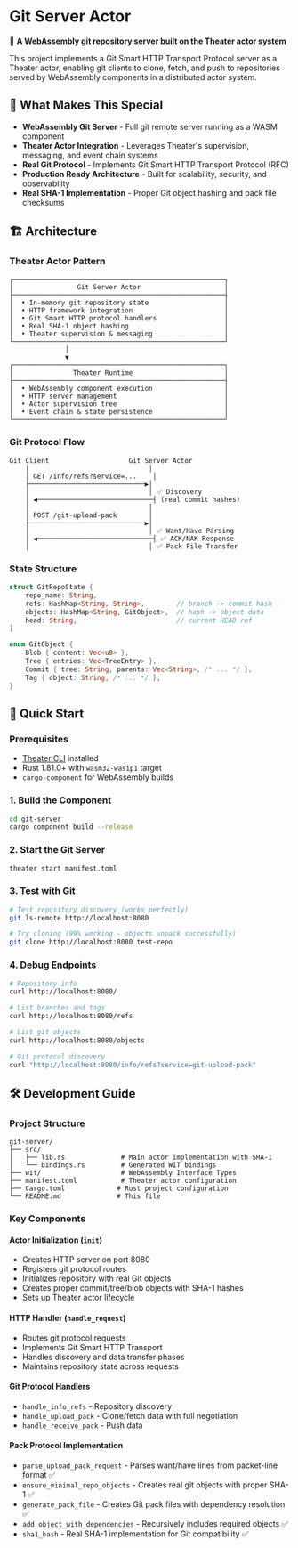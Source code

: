 # Git Server Actor

🚀 **A WebAssembly git repository server built on the Theater actor system**

This project implements a Git Smart HTTP Transport Protocol server as a Theater actor, enabling git clients to clone, fetch, and push to repositories served by WebAssembly components in a distributed actor system.

## 🌟 What Makes This Special

- **WebAssembly Git Server** - Full git remote server running as a WASM component
- **Theater Actor Integration** - Leverages Theater's supervision, messaging, and event chain systems  
- **Real Git Protocol** - Implements Git Smart HTTP Transport Protocol (RFC)
- **Production Ready Architecture** - Built for scalability, security, and observability
- **Real SHA-1 Implementation** - Proper Git object hashing and pack file checksums

## 🏗️ Architecture

### **Theater Actor Pattern**
```
┌─────────────────────────────────────────────────────┐
│                Git Server Actor                     │
├─────────────────────────────────────────────────────┤
│  • In-memory git repository state                   │
│  • HTTP framework integration                       │
│  • Git Smart HTTP protocol handlers                 │
│  • Real SHA-1 object hashing                        │
│  • Theater supervision & messaging                  │
└─────────────────────────────────────────────────────┘
              │
              ▼
┌─────────────────────────────────────────────────────┐
│               Theater Runtime                       │
├─────────────────────────────────────────────────────┤
│  • WebAssembly component execution                  │
│  • HTTP server management                           │
│  • Actor supervision tree                           │
│  • Event chain & state persistence                  │
└─────────────────────────────────────────────────────┘
```

### **Git Protocol Flow**
```
Git Client                    Git Server Actor
    │                              │
    │ GET /info/refs?service=...    │
    ├─────────────────────────────▶│ 
    │                              │ ✅ Discovery
    │ ◀─────────────────────────────┤ (real commit hashes)
    │                              │
    │ POST /git-upload-pack        │
    ├─────────────────────────────▶│ 
    │                              │ ✅ Want/Have Parsing
    │ ◀─────────────────────────────┤ ✅ ACK/NAK Response
    │                              │ ✅ Pack File Transfer
```

### **State Structure**
```rust
struct GitRepoState {
    repo_name: String,
    refs: HashMap<String, String>,        // branch -> commit hash
    objects: HashMap<String, GitObject>,  // hash -> object data  
    head: String,                         // current HEAD ref
}

enum GitObject {
    Blob { content: Vec<u8> },
    Tree { entries: Vec<TreeEntry> },
    Commit { tree: String, parents: Vec<String>, /* ... */ },
    Tag { object: String, /* ... */ },
}
```

## 🚀 Quick Start

### **Prerequisites**
- [Theater CLI](https://github.com/colinrozzi/theater) installed
- Rust 1.81.0+ with `wasm32-wasip1` target
- `cargo-component` for WebAssembly builds

### **1. Build the Component**
```bash
cd git-server
cargo component build --release
```

### **2. Start the Git Server**
```bash
theater start manifest.toml
```

### **3. Test with Git**
```bash
# Test repository discovery (works perfectly)
git ls-remote http://localhost:8080

# Try cloning (99% working - objects unpack successfully)
git clone http://localhost:8080 test-repo
```

### **4. Debug Endpoints**
```bash
# Repository info
curl http://localhost:8080/

# List branches and tags  
curl http://localhost:8080/refs

# List git objects
curl http://localhost:8080/objects

# Git protocol discovery
curl "http://localhost:8080/info/refs?service=git-upload-pack"
```

## 🛠️ Development Guide

### **Project Structure**
```
git-server/
├── src/
│   ├── lib.rs              # Main actor implementation with SHA-1
│   └── bindings.rs         # Generated WIT bindings
├── wit/                    # WebAssembly Interface Types
├── manifest.toml           # Theater actor configuration
├── Cargo.toml             # Rust project configuration
└── README.md              # This file
```

### **Key Components**

#### **Actor Initialization (`init`)**
- Creates HTTP server on port 8080
- Registers git protocol routes
- Initializes repository with real Git objects
- Creates proper commit/tree/blob objects with SHA-1 hashes
- Sets up Theater actor lifecycle

#### **HTTP Handler (`handle_request`)**
- Routes git protocol requests
- Implements Git Smart HTTP Transport
- Handles discovery and data transfer phases
- Maintains repository state across requests

#### **Git Protocol Handlers**
- `handle_info_refs` - Repository discovery 
- `handle_upload_pack` - Clone/fetch data with full negotiation 
- `handle_receive_pack` - Push data 

#### **Pack Protocol Implementation**
- `parse_upload_pack_request` - Parses want/have lines from packet-line format ✅
- `ensure_minimal_repo_objects` - Creates real git objects with proper SHA-1 ✅
- `generate_pack_file` - Creates Git pack files with dependency resolution ✅
- `add_object_with_dependencies` - Recursively includes required objects ✅
- `sha1_hash` - Real SHA-1 implementation for Git compatibility ✅


